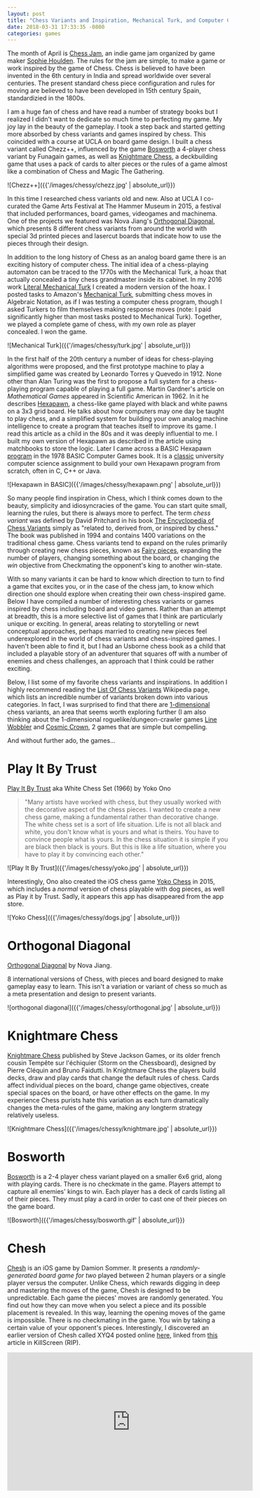```yaml
---
layout: post
title: "Chess Variants and Inspiration, Mechanical Turk, and Computer Chess"
date: 2018-03-31 17:33:35 -0800
categories: games
---
```


The month of April is [Chess Jam](https://itch.io/jam/chess-jam), an indie game jam organized by game maker [Sophie Houlden](https://sophieh.itch.io/). The rules for the jam are simple, to make a game or work inspired by the game of Chess. Chess is believed to have been invented in the 6th century in India and spread worldwide over several centuries. The present standard chess piece configuration and rules for moving are believed to have been developed in 15th century Spain, standardizied in the 1800s.

I am a huge fan of chess and have read a number of strategy books but I realized I didn't want to dedicate so much time to perfecting my game. My joy lay in the beauty of the gameplay. I took a step back and started getting more absorbed by chess variants and games inspired by chess. This coincided with a course at UCLA on board game design. I built a chess variant called Chezz++, influenced by the game [Bosworth](https://www.funagain.com/control/product/~product_id=011765/~affil=EYEG) a 4-player chess variant by Funagain games, as well as [Knightmare Chess](http://www.sjgames.com/knightmare/), a deckbuilding game that uses a pack of cards to alter pieces or the rules of a game almost like a combination of Chess and Magic The Gathering. 

![Chezz++]({{'/images/chessy/chezz.jpg' | absolute_url}})

In this time I researched chess variants old and new. Also at UCLA I co-curated the Game Arts Festival at The Hammer Museum in 2015, a festival that included performances, board games, videogames and machinema. One of the projects we featured was Nova Jiang's [Orthogonal Diagonal](http://www.novajiang.com/projects/orthogonaldiagonal/), which presents 8 different chess variants from around the world with special 3d printed pieces and lasercut boards that indicate how to use the pieces through their design. 

In addition to the long history of Chess as an analog board game there is an exciting history of computer chess. The initial idea of a chess-playing automaton can be traced to the 1770s with the Mechanical Turk, a hoax that actually concealed a tiny chess grandmaster inside its cabinet. In my 2016 work [Literal Mechanical Turk](http://leetusman.com/projects/literal_mechanical_turk.html) I created a modern version of the hoax. I posted tasks to Amazon's [Mechanical Turk](https://www.mturk.com/), submitting chess moves in Algebraic Notation, as if I was testing a computer chess program, though I asked Turkers to film themselves making response moves (note: I paid significantly higher than most tasks posted to Mechanical Turk). Together, we played a complete game of chess, with my own role as player concealed. I won the game.

![Mechanical Turk]({{'/images/chessy/turk.jpg' | absolute_url}})

In the first half of the 20th century a number of ideas for chess-playing algorithms were proposed, and the first prototype machine to play a simplified game was created by Leonardo Torres y Quevedo in 1912. None other than Alan Turing was the first to propose a full system for a chess-playing program capable of playing a full game. Martin Gardner's article on *Mathematical Games* appeared in Scientific American in 1962. In it he describes [Hexapawn](http://www.chessvariants.com/small.dir/hexapawn.html), a chess-like game played with black and white pawns on a 3x3 grid board. He talks about how computers may one day be taught to play chess, and a simplified system for building your own analog machine intelligence to create a program that teaches itself to improve its game. I read this article as a child in the 80s and it was deeply influential to me. I built my own version of Hexapawn as described in the article using matchbooks to store the logic. Later I came across a BASIC Hexapawn [program](https://www.atariarchives.org/basicgames/showpage.php?page=83) in the 1978 BASIC Computer Games book. It is a [classic](https://www.bowdoin.edu/~sbarker/teaching/courses/fall17/ds/files/lab6.pdf) university computer science assignment to build your own Hexapawn program from scratch, often in C, C++ or Java.

![Hexapawn in BASIC]({{'/images/chessy/hexapawn.png' | absolute_url}})

So many people find inspiration in Chess, which I think comes down to the beauty, simplicity and idiosyncracies of the game. You can start quite small, learning the rules, but there is always more to perfect. The term *chess variant* was defined by David Pritchard in his book [The Encyclopedia of Chess Variants](http://www.chessvariants.com/books.dir/ecv.html) simply as "related to, derived from, or inspired by chess." The book was published in 1994 and contains 1400 variations on the traditional chess game. Chess variants tend to expand on the rules primarily through creating new chess pieces, known as [Fairy pieces](https://en.wikipedia.org/wiki/Fairy_chess_piece), expanding the number of players, changing something about the board, or changing the *win* objective from Checkmating the opponent's king to another win-state.

With so many variants it can be hard to know which direction to turn to find a game that excites you, or in the case of the chess jam, to know which direction one should explore when creating their own chess-inspired game. Below I have compiled a number of interesting chess variants or games inspired by chess including board and video games. Rather than an attempt at breadth, this is a more selective list of games that I think are particularly unique or exciting. In general, areas relating to storytelling or newt conceptual approaches, perhaps married to creating new pieces feel underexplored in the world of chess variants and chess-inspired games. I haven't been able to find it, but I had an Usborne chess book as a child that included a playable story of an adventurer that squares off with a number of enemies and chess challenges, an approach that I think could be rather exciting. 

Below, I list some of my favorite chess variants and inspirations. In addition I highly recommend reading the [List Of Chess Variants](https://en.wikipedia.org/wiki/List_of_chess_variants) Wikipedia page, which lists an incredible number of variants broken down into various categories. In fact, I was surprised to find that there are [1-dimensional](http://www.chessvariants.com/shape.dir/onedim.html) chess variants, an area that seems worth exploring further (I am also thinking about the 1-dimensional roguelike/dungeon-crawler games [Line Wobbler](https://www.eurogamer.net/articles/2015-03-10-introducing-line-wobbler-a-one-dimensional-dungeon-crawler) and [Cosmic Crown](https://itunes.apple.com/us/app/cosmic-crown/id927062815?mt=8&ign-mpt=uo%3D4), 2 games that are simple but compelling.

And without further ado, the games...

# Play It By Trust

[Play It By Trust](https://www.flickr.com/photos/yokoonoofficial/2892798380/) aka White Chess Set (1966) by Yoko Ono  

> "Many artists have worked with chess, but they usually worked with the decorative aspect of the chess pieces. I wanted to create a new chess game, making a fundamental rather than decorative change. The white chess set is a sort of life situation. Life is not all black and white, you don't know what is yours and what is theirs. You have to convince people what is yours. In the chess situation it is simple if you are black then black is yours. But this is like a life situation, where you have to play it by convincing each other."

![Play It By Trust]({{'/images/chessy/yoko.jpg' | absolute_url}})

Interestingly, Ono also created the iOS chess game [Yoko Chess](https://mashable.com/2015/06/29/yoko-chess-ios) in 2015, which includes a *normal* version of chess playable with dog pieces, as well as Play it by Trust. Sadly, it appears this app has disappeared from the app store.

![Yoko Chess]({{'/images/chessy/dogs.jpg' | absolute_url}})

# Orthogonal Diagonal 

[Orthogonal Diagonal](http://www.novajiang.com/projects/orthogonaldiagonal/) by Nova Jiang.

8 international versions of Chess, with pieces and board designed to make gameplay easy to learn. This isn't a variation or variant of chess so much as a meta presentation and design to present variants.

![orthogonal diagonal]({{'/images/chessy/orthogonal.jpg' | absolute_url}})

# Knightmare Chess

[Knightmare Chess](http://www.sjgames.com/knightmare/) published by Steve Jackson Games, or its older french cousin Tempête sur l'échiquier (Storm on the Chessboard), designed by Pierre Cléquin and Bruno Faidutti. In Knightmare Chess the players build decks, draw and play cards that change the default rules of chess. Cards affect individual pieces on the board, change game objectives, create special spaces on the board, or have other effects on the game. In my experience Chess purists hate this variation as each turn dramatically changes the meta-rules of the game, making any longterm strategy relatively useless.

![Knightmare Chess]({{'/images/chessy/knightmare.jpg' | absolute_url}})

# Bosworth

[Bosworth](https://www.funagain.com/control/product/~product_id=011765/~affil=EYEG) is a 2-4 player chess variant played on a smaller 6x6 grid, along with playing cards. There is no checkmate in the game. Players attempt to capture all enemies' kings to win. Each player has a deck of cards listing all of their pieces. They must play a card in order to cast one of their pieces on the game board.

![Bosworth]({{'/images/chessy/bosworth.gif' | absolute_url}})

# Chesh

[Chesh](http://www.chesh.club/) is an iOS game by Damion Sommer. It presents a *randomly-generated board game for two* played between 2 human players or a single player versus the computer. Unlike Chess, which rewards digging in deep and mastering the moves of the game, Chesh is designed to be unpredictable. Each game the pieces' moves are randomly generated. You find out how they can move when you select a piece and its possible placement is revealed. In this way, learning the opening moves of the game is impossible. There is  no checkmating in the game. You win by taking a certain value of your opponent's pieces. Interestingly, I discovered an earlier version of Chesh called XYQ4 posted online [here](https://damiansommer.itch.io/xyq4), linked from [this](https://killscreen.com/articles/how-to-make-1500-year-old-game-interesting-again/) article in KillScreen (RIP).

<iframe width="560" height="315" src="https://www.youtube.com/embed/cPWEbQINz4s" frameborder="0" allow="autoplay; encrypted-media" allowfullscreen></iframe>

